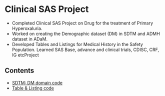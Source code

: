 # Clinical SAS Project
- Completed Clinical SAS Project on Drug for the treatment of Primary Hyperoxaluria.
- Worked on creating the Demographic dataset (DM) in SDTM and ADMH dataset in ADaM.
- Developed Tables and Listings for Medical History in the Safety Population. Learned SAS Base, advance and clinical trials, CDISC, CRF, IG etcProject

## Contents
- [SDTM: DM domain code](./SDTM:_DM_dataset_CODE.md)
- [Table & Listing code](./Table_&_Listing_CODE.md)
